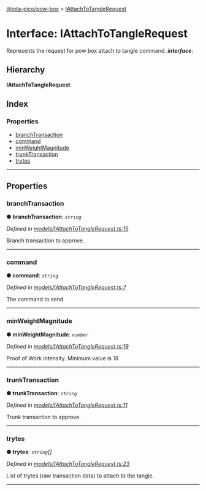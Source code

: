 [@iota-pico/pow-box](../README.md) > [IAttachToTangleRequest](../interfaces/iattachtotanglerequest.md)

# Interface: IAttachToTangleRequest

Represents the request for pow box attach to tangle command.
*__interface__*: 

## Hierarchy

**IAttachToTangleRequest**

## Index

### Properties

* [branchTransaction](iattachtotanglerequest.md#branchtransaction)
* [command](iattachtotanglerequest.md#command)
* [minWeightMagnitude](iattachtotanglerequest.md#minweightmagnitude)
* [trunkTransaction](iattachtotanglerequest.md#trunktransaction)
* [trytes](iattachtotanglerequest.md#trytes)

---

## Properties

<a id="branchtransaction"></a>

###  branchTransaction

**● branchTransaction**: *`string`*

*Defined in [models/IAttachToTangleRequest.ts:15](https://github.com/iota-pico/pow-box/blob/8fb0f66/src/models/IAttachToTangleRequest.ts#L15)*

Branch transaction to approve.

___
<a id="command"></a>

###  command

**● command**: *`string`*

*Defined in [models/IAttachToTangleRequest.ts:7](https://github.com/iota-pico/pow-box/blob/8fb0f66/src/models/IAttachToTangleRequest.ts#L7)*

The command to send

___
<a id="minweightmagnitude"></a>

###  minWeightMagnitude

**● minWeightMagnitude**: *`number`*

*Defined in [models/IAttachToTangleRequest.ts:19](https://github.com/iota-pico/pow-box/blob/8fb0f66/src/models/IAttachToTangleRequest.ts#L19)*

Proof of Work intensity. Minimum value is 18

___
<a id="trunktransaction"></a>

###  trunkTransaction

**● trunkTransaction**: *`string`*

*Defined in [models/IAttachToTangleRequest.ts:11](https://github.com/iota-pico/pow-box/blob/8fb0f66/src/models/IAttachToTangleRequest.ts#L11)*

Trunk transaction to approve.

___
<a id="trytes"></a>

###  trytes

**● trytes**: *`string`[]*

*Defined in [models/IAttachToTangleRequest.ts:23](https://github.com/iota-pico/pow-box/blob/8fb0f66/src/models/IAttachToTangleRequest.ts#L23)*

List of trytes (raw transaction data) to attach to the tangle.

___

